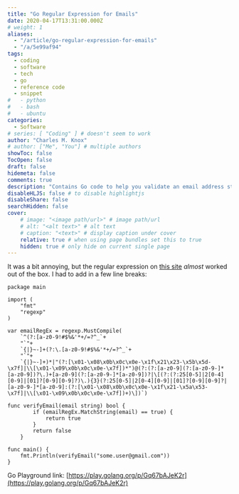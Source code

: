 ```yaml
---
title: "Go Regular Expression for Emails"
date: 2020-04-17T13:31:00.000Z
# weight: 1
aliases:
  - "/article/go-regular-expression-for-emails"
  - "/a/5e99af94"
tags:
  - coding
  - software
  - tech
  - go
  - reference code
  - snippet
#   - python
#   - bash
#   - ubuntu
categories:
  - Software
# series: [ "Coding" ] # doesn't seem to work
author: "Charles M. Knox"
# author: ["Me", "You"] # multiple authors
showToc: false
TocOpen: false
draft: false
hidemeta: false
comments: true
description: "Contains Go code to help you validate an email address string with a regular expression."
disableHLJS: false # to disable highlightjs
disableShare: false
searchHidden: false
cover:
    # image: "<image path/url>" # image path/url
    # alt: "<alt text>" # alt text
    # caption: "<text>" # display caption under cover
    relative: true # when using page bundles set this to true
    hidden: true # only hide on current single page
---
```


It was a bit annoying, but the regular expression on [this site](https://emailregex.com/) _almost_ worked out of the box. I had to add in a few line breaks:

```golang
package main

import (
    "fmt"
    "regexp"
)

var emailRegEx = regexp.MustCompile(
    `^(?:[a-z0-9!#$%&'*+/=?^_`+
    "`"+
    `{|}~-]+(?:\.[a-z0-9!#$%&'*+/=?^_`+
    "`"+
    `{|}~-]+)*|"(?:[\x01-\x08\x0b\x0c\x0e-\x1f\x21\x23-\x5b\x5d-\x7f]|\\[\x01-\x09\x0b\x0c\x0e-\x7f])*")@(?:(?:[a-z0-9](?:[a-z0-9-]*[a-z0-9])?\.)+[a-z0-9](?:[a-z0-9-]*[a-z0-9])?|\[(?:(?:25[0-5]|2[0-4][0-9]|[01]?[0-9][0-9]?)\.){3}(?:25[0-5]|2[0-4][0-9]|[01]?[0-9][0-9]?|[a-z0-9-]*[a-z0-9]:(?:[\x01-\x08\x0b\x0c\x0e-\x1f\x21-\x5a\x53-\x7f]|\\[\x01-\x09\x0b\x0c\x0e-\x7f])+)\])`)

func verifyEmail(email string) bool {
        if (emailRegEx.MatchString(email) == true) {
            return true
        }
        return false
    }

func main() {
    fmt.Println(verifyEmail("some.user@gmail.com"))
}

```

Go Playground link: [https://play.golang.org/p/Gq67bAJeK2r](https://play.golang.org/p/Gq67bAJeK2r)

